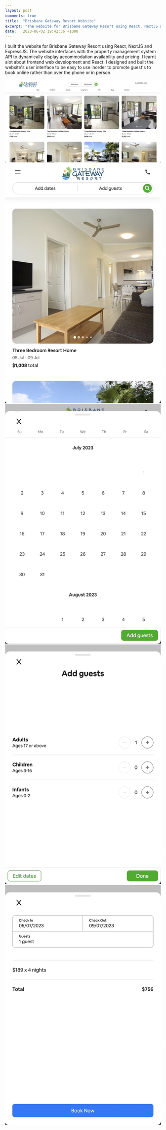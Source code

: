 ```yaml
---
layout: post
comments: true
title:  "Brisbane Gateway Resort Website"
excerpt: "The website for Brisbane Gateway Resort using React, NextJS and ExpressJS. The website interfaces with the property management system API to dynamically display accommodation availability and pricing"
date:   2023-06-02 19:42:36 +1000
---
```


I built the website for Brisbane Gateway Resort using React, NextJS and ExpressJS. The website interfaces with the property management system API to dynamically display accommodation availability and pricing. I learnt alot about frontend web development and React. I designed and built the website's user interface to be easy to use inorder to promote guest's to book online rather than over the phone or in person.

<img src="/assets/brisbane_gateway_resort_website/stay_desktop.jpeg" class="styled-image">
<img src="/assets/brisbane_gateway_resort_website/stay_mobile.jpeg" class="styled-image">
<img src="/assets/brisbane_gateway_resort_website/date_picker.jpeg" class="styled-image">
<img src="/assets/brisbane_gateway_resort_website/add_guests_view.jpeg" class="styled-image">
<img src="/assets/brisbane_gateway_resort_website/checkout_view.jpeg" class="styled-image">
